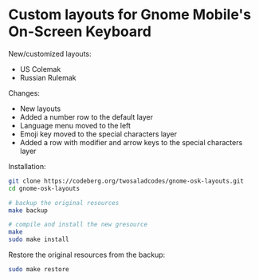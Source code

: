 # Custom layouts for Gnome Mobile's On-Screen Keyboard

New/customized layouts:
- US Colemak
- Russian Rulemak

Changes:
- New layouts
- Added a number row to the default layer
- Language menu moved to the left
- Emoji key moved to the special characters layer
- Added a row with modifier and arrow keys to the special characters layer

Installation:

```bash
git clone https://codeberg.org/twosaladcodes/gnome-osk-layouts.git
cd gnome-osk-layouts

# backup the original resources
make backup

# compile and install the new gresource
make
sudo make install
```

Restore the original resources from the backup:

```bash
sudo make restore
```
